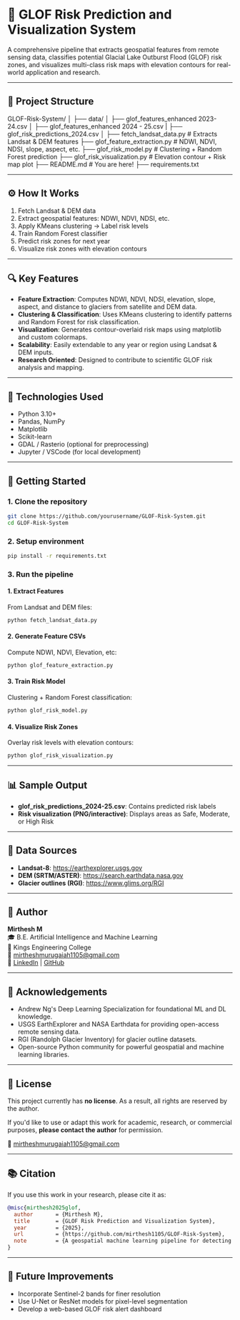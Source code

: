 # 🌊 GLOF Risk Prediction and Visualization System

A comprehensive pipeline that extracts geospatial features from remote sensing data, classifies potential Glacial Lake Outburst Flood (GLOF) risk zones, and visualizes multi-class risk maps with elevation contours for real-world application and research.

---

## 📁 Project Structure

GLOF-Risk-System/
│
├── data/
│ ├── glof_features_enhanced 2023-24.csv
│ ├── glof_features_enhanced 2024 - 25.csv
| ├── glof_risk_predictions_2024.csv
│
├── fetch_landsat_data.py # Extracts Landsat & DEM features
├── glof_feature_extraction.py # NDWI, NDVI, NDSI, slope, aspect, etc.
├── glof_risk_model.py # Clustering + Random Forest prediction
├── glof_risk_visualization.py # Elevation contour + Risk map plot
├── README.md # You are here!
├── requirements.txt

---

## ⚙️ How It Works

1. Fetch Landsat & DEM data
2. Extract geospatial features: NDWI, NDVI, NDSI, etc.
3. Apply KMeans clustering → Label risk levels
4. Train Random Forest classifier
5. Predict risk zones for next year
6. Visualize risk zones with elevation contours

---

## 🔍 Key Features

- **Feature Extraction**: Computes NDWI, NDVI, NDSI, elevation, slope, aspect, and distance to glaciers from satellite and DEM data.
- **Clustering & Classification**: Uses KMeans clustering to identify patterns and Random Forest for risk classification.
- **Visualization**: Generates contour-overlaid risk maps using matplotlib and custom colormaps.
- **Scalability**: Easily extendable to any year or region using Landsat & DEM inputs.
- **Research Oriented**: Designed to contribute to scientific GLOF risk analysis and mapping.

---

## 🧪 Technologies Used

- Python 3.10+
- Pandas, NumPy
- Matplotlib
- Scikit-learn
- GDAL / Rasterio (optional for preprocessing)
- Jupyter / VSCode (for local development)

---

## 🚀 Getting Started

### 1. Clone the repository

```bash
git clone https://github.com/yourusername/GLOF-Risk-System.git
cd GLOF-Risk-System
```

### 2. Setup environment

```bash
pip install -r requirements.txt
```

### 3. Run the pipeline
#### 1. Extract Features
From Landsat and DEM files:
```bash
python fetch_landsat_data.py
```

#### 2. Generate Feature CSVs
Compute NDWI, NDVI, Elevation, etc:
```bash
python glof_feature_extraction.py
```

#### 3. Train Risk Model
Clustering + Random Forest classification:
```bash
python glof_risk_model.py
```

#### 4. Visualize Risk Zones
Overlay risk levels with elevation contours:
```bash
python glof_risk_visualization.py
```

---

## 📊 Sample Output

 - **glof_risk_predictions_2024-25.csv**: Contains predicted risk labels
 - **Risk visualization (PNG/interactive)**: Displays areas as Safe, Moderate, or High Risk

---

## 📂 Data Sources

 - **Landsat-8**: https://earthexplorer.usgs.gov
 - **DEM (SRTM/ASTER)**: https://search.earthdata.nasa.gov
 - **Glacier outlines (RGI)**: https://www.glims.org/RGI

---

## 👤 Author

**Mirthesh M**  
🎓 B.E. Artificial Intelligence and Machine Learning  
🏫 Kings Engineering College  
📧 [mirtheshmurugaiah1105@gmail.com](mailto:mirtheshmurugaiah1105@gmail.com)  
🔗 [LinkedIn](https://www.linkedin.com/in/mirthesh-m-083971294) | [GitHub](https://github.com/mirthesh1105)

---

## 🙏 Acknowledgements
 - Andrew Ng's Deep Learning Specialization for foundational ML and DL knowledge.
 - USGS EarthExplorer and NASA Earthdata for providing open-access remote sensing data.
 - RGI (Randolph Glacier Inventory) for glacier outline datasets.
 - Open-source Python community for powerful geospatial and machine learning libraries.

---

## 📄 License

This project currently has **no license**. As a result, all rights are reserved by the author.

If you'd like to use or adapt this work for academic, research, or commercial purposes, **please contact the author** for permission.

📧 [mirtheshmurugaiah1105@gmail.com](mailto:mirtheshmurugaiah1105@gmail.com)


---

## 📚 Citation

If you use this work in your research, please cite it as:

```bibtex
@misc{mirthesh2025glof,
  author       = {Mirthesh M},
  title        = {GLOF Risk Prediction and Visualization System},
  year         = {2025},
  url          = {https://github.com/mirthesh1105/GLOF-Risk-System},
  note         = {A geospatial machine learning pipeline for detecting and visualizing glacial lake outburst flood (GLOF) risks using Landsat, DEM, and Random Forest classification.}
}
```

---

## 🧠 Future Improvements
 - Incorporate Sentinel-2 bands for finer resolution
 - Use U-Net or ResNet models for pixel-level segmentation
 - Develop a web-based GLOF risk alert dashboard